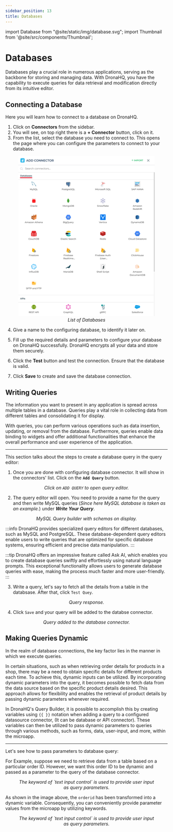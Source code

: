 ```yaml
---
sidebar_position: 13
title: Databases
---
```


import Database from "@site/static/img/database.svg"; 
import Thumbnail from '@site/src/components/Thumbnail';

# Databases

Databases play a crucial role in numerous applications, serving as the backbone for storing and managing data. With DronaHQ, you have the capability to execute queries for data retrieval and modification directly from its intuitive editor.

## Connecting a Database

Here you will learn how to connect to a database on DronaHQ.

1. Click on **Connectors** from the sidebar.
2. You will see, on top right there is a **+ Connector** button, click on it.
3. From the list, select the database you need to connect to. This opens the page where you can configure the parameters to connect to your database.

<figure>
  <img
    src='/img/databases-list.png'
    style={{ width: "60%", height: "auto" }}
    alt='List of available databases connectors.'
  />
  <figcaption align='center'>
    <i>List of Databases</i>
  </figcaption>
</figure> 

4. Give a name to the configuring database, to identify it later on.

5. Fill up the required details and parameters to configure your database on DronaHQ successfully. DronaHQ encrypts all your data and store them securely.

6. Click the **Test** button and test the connection. Ensure that the database is valid.

7. Click **Save** to create and save the database connection.

## Writing Queries

The information you want to present in any application is spread across multiple tables in a database. Queries play a vital role in collecting data from different tables and consolidating it for display. 

With queries, you can perform various operations such as data insertion, updating, or removal from the database. Furthermore, queries enable data binding to widgets and offer additional functionalities that enhance the overall performance and user experience of the application.

<hr />

This section talks about the steps to create a database query in the query editor:

1. Once you are done with configuring database connector. It will show in the connectors' list. Click on the **`Add Query`** button. 

<figure>
  <Thumbnail src="/img/write-query.png" alt="Add Query" />
  <figcaption align = "center"><i>Click on <code>ADD QUERY</code> to open query editor.</i></figcaption>
</figure>

2. The query editor will open. You need to provide a name for the query and then write MySQL queries (*Since here MySQL database is taken as an example.*) under ***Write Your Query***.

<figure>
  <Thumbnail src="/img/query-builder.jpeg" alt="Query Builder" />
  <figcaption align = "center"><i>MySQL Query builder with schemas on display.</i></figcaption>
</figure>

:::info
  DronaHQ provides specialized query editors for different databases, such as MySQL and PostgreSQL. These database-dependent query editors enable users to write queries that are optimized for specific database systems, ensuring efficient and precise data manipulation.
:::

:::tip
 DronaHQ offers an impressive feature called Ask AI, which enables you to create database queries swiftly and effortlessly using natural language prompts. This exceptional functionality allows users to generate database queries with ease, making the process much faster and more user-friendly.
:::

3. Write a query, let's say to fetch all the details from a table in the databsase. After that, click `Test Quey`.

<figure>
  <Thumbnail src="/img/query-res.jpeg" alt="Query Response" />
  <figcaption align = "center"><i>Query response.</i></figcaption>
</figure>

4. Click `Save` and your query will be added to the databse connector.

<figure>
  <Thumbnail src="/img/query-added.jpeg" alt="Query added to the database connector." />
  <figcaption align = "center"><i>Query added to the database connector.</i></figcaption>
</figure>


## Making Queries Dynamic

In the realm of database connections, the key factor lies in the manner in which we execute queries. 

In certain situations, such as when retrieving order details for products in a shop, there may be a need to obtain specific details for different products each time. To achieve this, dynamic inputs can be utilized. By incorporating dynamic parameters into the query, it becomes possible to fetch data from the data source based on the specific product details desired. This approach allows for flexibility and enables the retrieval of product details by passing dynamic parameters whenever required.


In DronaHQ's Query Builder, it is possible to accomplish this by creating variables using `{{ }}` notation when adding a query to a configured datasource connector, (It can be database or API connector). These variables can then be utilized to pass dynamic parameters to queries through various methods, such as forms, data, user-input, and more, within the microapp.

<hr />

Let's see how to pass parameters to database query:


For Example, suppose we need to retrieve data from a table based on a particular order ID. However, we want this order ID to be dynamic and passed as a parameter to the query of the database connector.

<figure>
  <Thumbnail
    src='/img/datasource-passParam.gif'
    style={{ width: "100%", height: "auto" }}
    alt='List of available databases connectors.'
  />
  <figcaption align='center'>
    <i>The keyword of `text input control` is used to provide user input as query parameters.</i>
  </figcaption>
</figure>


As shown in the image above, the `orderid` has been transformed into a dynamic variable. Consequently, you can conveniently provide parameter values from the microapp by utilizing keywords.


<figure>
  <Thumbnail
    src='/img/database-pass-query.png'
    style={{ width: "100%", height: "auto" }}
    alt='List of available databases connectors.'
  />
  <figcaption align='center'>
    <i>The keyword of `text input control` is used to provide user input as query parameters.</i>
  </figcaption>
</figure>



